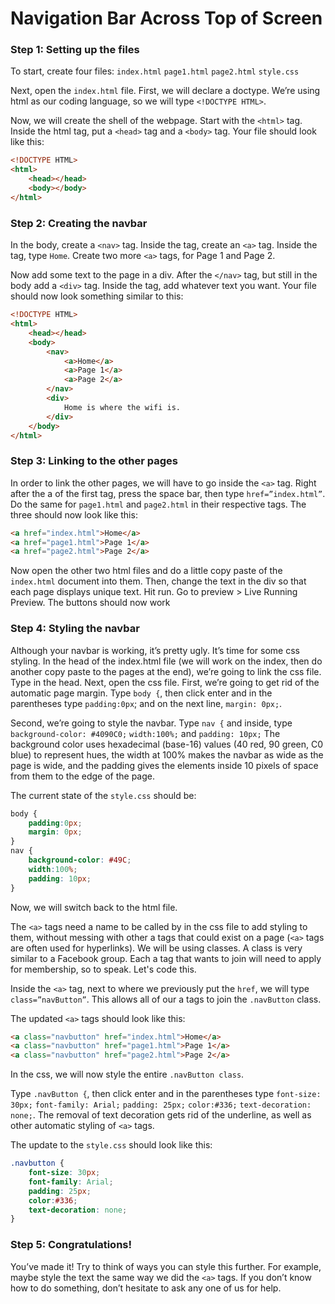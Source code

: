 # Navigation Bar Across Top of Screen


### Step 1: Setting up the files

To start, create four files: ```index.html``` ```page1.html``` ```page2.html``` ```style.css```

Next, open the ```index.html``` file. First, we will declare a doctype. We’re using html as our coding language, so we will type ```<!DOCTYPE HTML>```. 

Now, we will create the shell of the webpage. Start with the ```<html>``` tag. Inside the html tag, put a ```<head>``` tag and a ```<body>``` tag. Your file should look like this: 

```html
<!DOCTYPE HTML>
<html>
	<head></head>
	<body></body>
</html>
```

### Step 2: Creating the navbar

In the body, create a ```<nav>``` tag. Inside the tag, create an ```<a>``` tag. Inside the tag, type ```Home```. Create two more ```<a>``` tags, for Page 1 and Page 2. 

Now add some text to the page in a div. After the ```</nav>``` tag, but still in the body add a ```<div>``` tag. Inside the tag, add whatever text you want. Your file should now look something similar to this:

```html
<!DOCTYPE HTML>
<html>
    <head></head>
    <body>
        <nav>
			<a>Home</a>
			<a>Page 1</a>
			<a>Page 2</a>
		</nav>
		<div>
            Home is where the wifi is.
        </div>
    </body>
</html>
```

### Step 3: Linking to the other pages

In order to link the other pages, we will have to go inside the ```<a>``` tag. Right after the a of the first tag, press the space bar, then type ```href=”index.html”```. Do the same for ```page1.html``` and ```page2.html``` in their respective tags. The three should now look like this:

```html
<a href="index.html">Home</a>
<a href="page1.html">Page 1</a>
<a href="page2.html">Page 2</a>
```

Now open the other two html files and do a little copy paste of the ```index.html``` document into them. Then, change the text in the div so that each page displays unique text. Hit run. Go to preview > Live Running Preview. The buttons should now work

### Step 4: Styling the navbar

Although your navbar is working, it’s pretty ugly. It’s time for some css styling. In the head of the index.html file (we will work on the index, then do another copy paste to the pages at the end), we’re going to link the css file. Type <link href="style.css" rel="stylesheet"> in the head. 
Next, open the css file.
First, we’re going to get rid of the automatic page margin. Type ```body {```, then click enter and in the parentheses type ```padding:0px```; and on the next line, ```margin: 0px;```.

Second, we’re going to style the navbar. Type ```nav {``` and inside, type ```background-color: #4090C0;``` ```width:100%;``` and ```padding: 10px;``` The background color uses hexadecimal (base-16) values (40 red, 90 green, C0 blue) to represent hues, the width at 100% makes the navbar as wide as the page is wide, and the padding gives the elements inside 10 pixels of space from them to the edge of the page.

The current state of the ```style.css``` should be:

```css
body {
    padding:0px;
    margin: 0px;
}
nav {
    background-color: #49C;
    width:100%;
    padding: 10px;
}
```

Now, we will switch back to the html file.

The ```<a>``` tags need a name to be called by in the css file to add styling to them, without messing with other a tags that could exist on a page (```<a>``` tags are often used for hyperlinks). We will be using classes. A class is very similar to a Facebook group. Each a tag that wants to join will need to apply for membership, so to speak. Let's code this.

Inside the ```<a>``` tag, next to where we previously put the ```href```, we will type ```class=”navButton”```. This allows all of our a tags to join the ```.navButton``` class. 

The updated ```<a>``` tags should look like this:

```html
<a class="navbutton" href="index.html">Home</a>
<a class="navbutton" href="page1.html">Page 1</a>
<a class="navbutton" href="page2.html">Page 2</a>
```

In the css, we will now style the entire ```.navButton class```. 

Type ```.navButton {```, then click enter and in the parentheses type ```font-size: 30px;``` ```font-family: Arial;``` ```padding: 25px;``` ```color:#336;``` ```text-decoration: none;```. The removal of text decoration gets rid of the underline, as well as other automatic styling of ```<a>``` tags. 

The update to the ```style.css``` should look like this:

```css
.navbutton {
    font-size: 30px;
    font-family: Arial;
    padding: 25px;
    color:#336;
    text-decoration: none;
}
```

### Step 5: Congratulations!

You’ve made it! Try to think of ways you can style this further. For example, maybe style the text the same way we did the ```<a>``` tags. If you don’t know how to do something, don’t hesitate to ask any one of us for help. 
